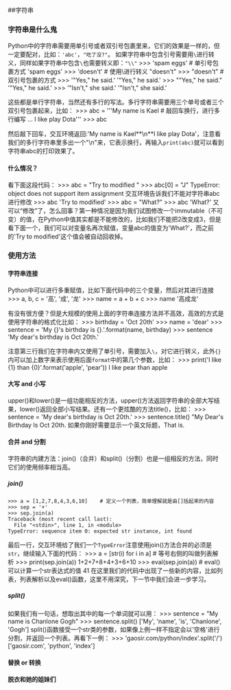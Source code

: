 ##字符串
### 字符串是什么鬼

Python中的字符串需要用单引号或者双引号包裹里来，它们的效果是一样的，但一定要配对，比如：`'abc'`，`"吃了没?"`。
 如果字符串中包含引号需要用`\`进行转义，同样如果字符串中包含`\`也需要转义即：`"\\"`
    >>> 'spam eggs'    # 单引号包裹方式
    'spam eggs'
    >>> 'doesn\'t'    # 使用\进行转义
    "doesn't"
    >>> "doesn't"    # 双引号包裹的方式
    >>> '"Yes," he said.'
    '"Yes," he said.'
    >>> "\"Yes,\" he said."
    '"Yes," he said.'
    >>> '"Isn\'t," she said.'
    '"Isn\'t," she said.'

这些都是单行字符串，当然还有多行的写法。多行字符串需要用三个单号或者三个双引号包裹起来，比如：
    >>> abc = '''My name is Kael    # 敲回车换行，进行多行编写
    ... I like play Dota'''
    >>> abc

然后敲下回车，交互环境返回:'My name is Kael**\n**I like play Dota'，注意看我们的多行字符串里多出一个"\n"来，它表示换行，再输入`print(abc)`就可以看到字符串abc的打印效果了。
#### 什么情况？
看下面这段代码：
    >>> abc = "Try to modified "
    >>> abc[0] = "J"
    TypeError: object does not support item assignment
交互环境告诉我们不能对字符串abc进行修改
    >>> abc
    'Try to modified'
    >>> abc = "What?"
    >>> abc
    'What?'
又可以“修改”了，怎么回事？第一种情况是因为我们试图修改一个immutable（不可变）的值，在Python中值其实都是不能修改的，比如我们不能把2改变成3，但是看下面一个，我们可以对变量名再次赋值，变量abc的值变为'What?'，而之前的'Try to modified'这个值会被自动回收掉。

### 使用方法
#### 字符串连接
Python中可以进行多重赋值，比如下面代码中的三个变量，然后对其进行连接
    >>> a, b, c = '高', '成', '龙'
    >>> name = a + b + c
    >>> name
    '高成龙'
    
有没有很方便？但是大规模的使用上面的字符串连接方法并不高效，高效的方式是使用字符串的格式化比如：
    >>> birthday = 'Oct 20th'
    >>> name = 'dear'
    >>> sentence = 'My {}\'s birthday is {}.'.format(name, birthday)
    >>> sentence
    'My dear's birthday is Oct 20th.'

注意第三行我们在字符串内又使用了单引号，需要加入`\`，对它进行转义，此外`{}`内可以加上数字来表示使用后面`format`中的第几个参数，比如：
    >>> print('I like {1} than {0}'.format('apple', 'pear'))
    I like pear than apple
#### 大写 and 小写
upper()和lower()是一组功能相反的方法，upper()方法返回字符串的全部大写结果，lower()返回全部小写结果。还有一个更炫酷的方法title()，比如：
    >>> sentence = 'My dear's birthday is Oct 20th.'
    >>> sentence.title()
    "My Dear's Birthday Is Oct 20th.
如果你刚好需要显示一个英文际题，That is.

#### 合并 and 分割
字符串的内建方法：join()（合并）和split()（分割）也是一组相反的方法，同时它们的使用频率相当高。

##### join()
    >>> a = [1,2,7,8,4,3,6,10]    # 定义一个列表，简单理解就是由[]括起来的内容
    >>> sep = '+'
    >>> sep.join(a)
    Traceback (most recent call last):
      File "<stdin>", line 1, in <module>
    TypeError: sequence item 0: expected str instance, int found
    
最后一行，交互环境给了我们一个`TypeError`注意使用join()方法合并的必须是`str`，继续输入下面的代码：
    >>> a = [str(i) for i in a]    # 等号右侧的叫做列表解析
    >>> print(sep.join(a))
    1+2+7+8+4+3+6+10
    >>> eval(sep.join(a))    # eval()可以计算一个str表达式的值
    41
在这里我们的代码中出现了一些新的内容，比如列表，列表解析以及eval()函数，这里不用深究，下一节中我们会进一步学习。
##### split()
如果我们有一句话，想取出其中的每一个单词就可以用：
    >>> sentence = "My name is Chanlone Gogh"
    >>> sentence.split()
    ['My', 'name', 'is', 'Chanlone', 'Gogh']
split()函数接受一个str类的参数，如果像上例一样不指定会以'空格'进行分割，并返回一个列表。再看下一例：
    >>> 'gaosir.com/python/index'.split('/')
    ['gaosir.com', 'python', 'index']
#### 替换 or 转换

#### 脱衣和她的姐妹们